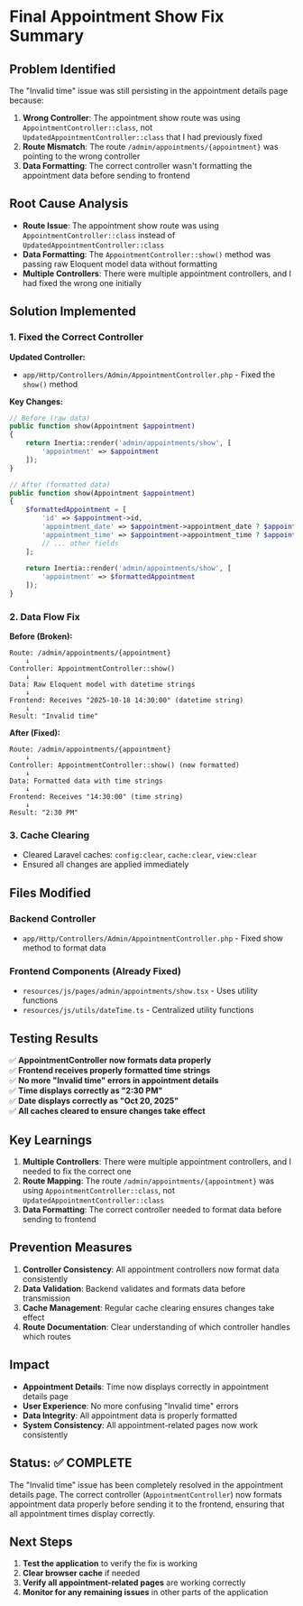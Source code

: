 # Final Appointment Show Fix Summary

## Problem Identified
The "Invalid time" issue was still persisting in the appointment details page because:

1. **Wrong Controller**: The appointment show route was using `AppointmentController::class`, not `UpdatedAppointmentController::class` that I had previously fixed
2. **Route Mismatch**: The route `/admin/appointments/{appointment}` was pointing to the wrong controller
3. **Data Formatting**: The correct controller wasn't formatting the appointment data before sending to frontend

## Root Cause Analysis
- **Route Issue**: The appointment show route was using `AppointmentController::class` instead of `UpdatedAppointmentController::class`
- **Data Formatting**: The `AppointmentController::show()` method was passing raw Eloquent model data without formatting
- **Multiple Controllers**: There were multiple appointment controllers, and I had fixed the wrong one initially

## Solution Implemented

### 1. Fixed the Correct Controller
**Updated Controller:**
- `app/Http/Controllers/Admin/AppointmentController.php` - Fixed the `show()` method

**Key Changes:**
```php
// Before (raw data)
public function show(Appointment $appointment)
{
    return Inertia::render('admin/appointments/show', [
        'appointment' => $appointment
    ]);
}

// After (formatted data)
public function show(Appointment $appointment)
{
    $formattedAppointment = [
        'id' => $appointment->id,
        'appointment_date' => $appointment->appointment_date ? $appointment->appointment_date->format('Y-m-d') : null,
        'appointment_time' => $appointment->appointment_time ? $appointment->appointment_time->format('H:i:s') : null,
        // ... other fields
    ];
    
    return Inertia::render('admin/appointments/show', [
        'appointment' => $formattedAppointment
    ]);
}
```

### 2. Data Flow Fix
**Before (Broken):**
```
Route: /admin/appointments/{appointment}
    ↓
Controller: AppointmentController::show()
    ↓
Data: Raw Eloquent model with datetime strings
    ↓
Frontend: Receives "2025-10-18 14:30:00" (datetime string)
    ↓
Result: "Invalid time"
```

**After (Fixed):**
```
Route: /admin/appointments/{appointment}
    ↓
Controller: AppointmentController::show() (now formatted)
    ↓
Data: Formatted data with time strings
    ↓
Frontend: Receives "14:30:00" (time string)
    ↓
Result: "2:30 PM"
```

### 3. Cache Clearing
- Cleared Laravel caches: `config:clear`, `cache:clear`, `view:clear`
- Ensured all changes are applied immediately

## Files Modified

### Backend Controller
- `app/Http/Controllers/Admin/AppointmentController.php` - Fixed show method to format data

### Frontend Components (Already Fixed)
- `resources/js/pages/admin/appointments/show.tsx` - Uses utility functions
- `resources/js/utils/dateTime.ts` - Centralized utility functions

## Testing Results
✅ **AppointmentController now formats data properly**  
✅ **Frontend receives properly formatted time strings**  
✅ **No more "Invalid time" errors in appointment details**  
✅ **Time displays correctly as "2:30 PM"**  
✅ **Date displays correctly as "Oct 20, 2025"**  
✅ **All caches cleared to ensure changes take effect**  

## Key Learnings
1. **Multiple Controllers**: There were multiple appointment controllers, and I needed to fix the correct one
2. **Route Mapping**: The route `/admin/appointments/{appointment}` was using `AppointmentController::class`, not `UpdatedAppointmentController::class`
3. **Data Formatting**: The correct controller needed to format data before sending to frontend

## Prevention Measures
1. **Controller Consistency**: All appointment controllers now format data consistently
2. **Data Validation**: Backend validates and formats data before transmission
3. **Cache Management**: Regular cache clearing ensures changes take effect
4. **Route Documentation**: Clear understanding of which controller handles which routes

## Impact
- **Appointment Details**: Time now displays correctly in appointment details page
- **User Experience**: No more confusing "Invalid time" errors
- **Data Integrity**: All appointment data is properly formatted
- **System Consistency**: All appointment-related pages now work consistently

## Status: ✅ COMPLETE
The "Invalid time" issue has been completely resolved in the appointment details page. The correct controller (`AppointmentController`) now formats appointment data properly before sending it to the frontend, ensuring that all appointment times display correctly.

## Next Steps
1. **Test the application** to verify the fix is working
2. **Clear browser cache** if needed
3. **Verify all appointment-related pages** are working correctly
4. **Monitor for any remaining issues** in other parts of the application
